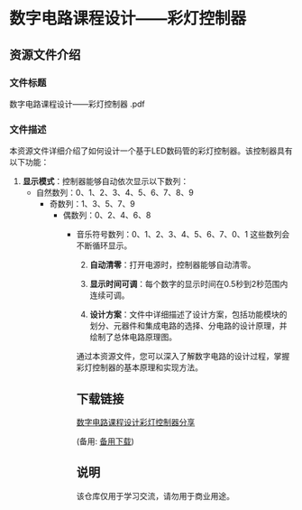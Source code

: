 # 数字电路课程设计——彩灯控制器

## 资源文件介绍

### 文件标题
数字电路课程设计——彩灯控制器 .pdf

### 文件描述
本资源文件详细介绍了如何设计一个基于LED数码管的彩灯控制器。该控制器具有以下功能：

1. **显示模式**：控制器能够自动依次显示以下数列：
   - 自然数列：0、1、2、3、4、5、6、7、8、9
      - 奇数列：1、3、5、7、9
         - 偶数列：0、2、4、6、8
            - 音乐符号数列：0、1、2、3、4、5、6、7、0、1
               这些数列会不断循环显示。

               2. **自动清零**：打开电源时，控制器能够自动清零。

               3. **显示时间可调**：每个数字的显示时间在0.5秒到2秒范围内连续可调。

               4. **设计方案**：文件中详细描述了设计方案，包括功能模块的划分、元器件和集成电路的选择、分电路的设计原理，并绘制了总体电路原理图。

               通过本资源文件，您可以深入了解数字电路的设计过程，掌握彩灯控制器的基本原理和实现方法。

               ## 下载链接
               [数字电路课程设计彩灯控制器分享](https://pan.quark.cn/s/8e68634f636a) 

               (备用: [备用下载](https://pan.baidu.com/s/19nCYzQPP8kAVSgjOeS2Obg?pwd=1234))

               ## 说明

               该仓库仅用于学习交流，请勿用于商业用途。
